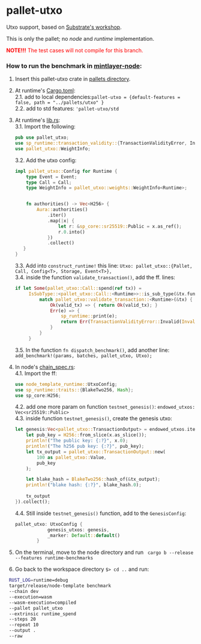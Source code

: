 # pallet-utxo
Utxo support, based on [Substrate's workshop](https://github.com/substrate-developer-hub/utxo-workshop).

This is only the pallet; no _node_ and _runtime_ implementation.

<span style="color:red">**NOTE!!!** The test cases will not compile for this branch.</span> 

### How to run the benchmark in [mintlayer-node](https://github.com/mintlayer/mintlayer-node):
1. Insert this pallet-utxo crate in [pallets directory](https://github.com/mintlayer/mintlayer-node/tree/master/pallets).  

2. At runtime's [Cargo.toml](https://github.com/mintlayer/mintlayer-node/blob/master/runtime/Cargo.toml):  
  2.1. add to local dependencies:`pallet-utxo = {default-features = false, path = "../pallets/utxo" }`  
   2.2. add to std features: `'pallet-utxo/std`
   
3. At runtime's [lib.rs](https://github.com/mintlayer/mintlayer-node/blob/master/runtime/src/lib.rs):  
3.1. Import the following:
   ```rust
   pub use pallet_utxo;
   use sp_runtime::transaction_validity::{TransactionValidityError, InvalidTransaction};
   use pallet_utxo::WeightInfo;
   ```
   3.2. Add the utxo config:
    ```rust
    impl pallet_utxo::Config for Runtime {
        type Event = Event;
        type Call = Call;
        type WeightInfo = pallet_utxo::weights::WeightInfo<Runtime>;
    
    
        fn authorities() -> Vec<H256> {
            Aura::authorities()
                .iter()
                .map(|x| {
                    let r: &sp_core::sr25519::Public = x.as_ref();
                    r.0.into()
                })
                .collect()
       }
   }
    ```
   3.3. Add into `construct_runtime!` this line: `Utxo: pallet_utxo::{Pallet, Call, Config<T>, Storage, Event<T>},`  
3.4. inside the function `validate_transaction()`, add the ff. lines:
   ```rust
   if let Some(pallet_utxo::Call::spend(ref tx)) = 
        IsSubType::<pallet_utxo::Call::<Runtime>>::is_sub_type(&tx.function) {
            match pallet_utxo::validate_transaction::<Runtime>(&tx) {
                Ok(valid_tx) => { return Ok(valid_tx); }
                Err(e) => {
                    sp_runtime::print(e);
                    return Err(TransactionValidityError::Invalid(InvalidTransaction::Custom(1)));
                }
            }
        }
   ```
   3.5. In the function `fn dispatch_benchmark()`, add another line: `add_benchmark!(params, batches, pallet_utxo, Utxo);`  
4. In node's [chain_spec.rs](https://github.com/mintlayer/mintlayer-node/blob/master/node/src/chain_spec.rs):  
4.1. Import the ff:
   ```rust 
   use node_template_runtime::UtxoConfig;
   use sp_runtime::traits::{BlakeTwo256, Hash};
   use sp_core:H256;
   ```
   4.2. add one more param on function `testnet_genesis()`: `endowed_utxos: Vec<sr25519::Public>`  
4.3. inside function `testnet_genesis()`, create the genesis utxo:
    ```rust
    let genesis:Vec<pallet_utxo::TransactionOutput> = endowed_utxos.iter().map(|x| {
        let pub_key = H256::from_slice(x.as_slice());
        println!("The public key: {:?}", x.0);
        println!("The h256 pub key: {:?}", pub_key);
        let tx_output = pallet_utxo::TransactionOutput::new(
            100 as pallet_utxo::Value,
            pub_key
        );
    
        let blake_hash = BlakeTwo256::hash_of(&tx_output);
        println!("blake hash: {:?}", blake_hash.0);
      
        tx_output
    }).collect();
    ```
   4.4. Still inside `testnet_genesis()` function, add to the `GenesisConfig`:
    ```rust
    pallet_utxo: UtxoConfig {
                genesis_utxos: genesis,
                _marker: Default::default()
            }
    ```  
5. On the terminal, move to the node directory and run ` cargo b --release --features runtime-benchmarks`
6. Go back to the workspace directory `$> cd ..` and run: 
```bash
 RUST_LOG=runtime=debug 
 target/release/node-template benchmark 
 --chain dev 
 --execution=wasm 
 --wasm-execution=compiled 
 --pallet pallet_utxo 
 --extrinsic runtime_spend 
 --steps 20 
 --repeat 10 
 --output . 
 --raw
```

   
